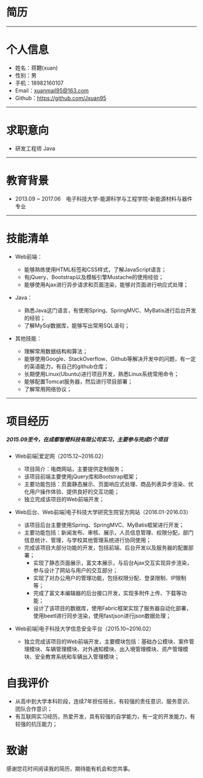# 简历
---

# 个人信息

- 姓名：蒋翾(xuan)　　　　
- 性别：男
- 手机：18982160107　　　
- Email：xuanmail95@163.com
- Github：https://github.com/Jxuan95

---

# 求职意向

- 研发工程师 Java

---

# 教育背景

- 2013.09 ~ 2017.06　电子科技大学-能源科学与工程学院-新能源材料与器件专业

---

# 技能清单

- Web前端：
  - 能够熟练使用HTML标签和CSS样式，了解JavaScript语言；
  - 有jQuery、Bootstrap以及模板引擎Mustache的使用经验；
  - 能够使用Ajax进行异步请求和页面渲染，能够对页面进行响应式处理；
  
- Java：
  - 熟悉Java这门语言，有使用Spring、SpringMVC、MyBatis进行后台开发的经验；
  - 了解MySql数据库，能够写出常用SQL语句；

- 其他技能：
  - 理解常用数据结构和算法；
  - 能够使用Google、StackOverflow、Github等解决开发中的问题，有一定的英语能力，有自己的github仓库；
  - 长期使用Linux(Ubuntu)进行项目开发，熟悉Linux系统常用命令；
  - 能够配置Tomcat服务器，然后进行项目部署；
  - 了解常用网络协议；
  
---

# 项目经历

##### 2015.09至今，在成都智橙科技有限公司实习，主要参与完成5个项目

- Web前端|爱定网（2015.12~2016.02）
    - 项目简介：电商网站，主要提供定制服务；
    - 该项目前端主要使用jQuery库和Bootstrap框架；
    - 主要功能包括：页面静态展示、页面响应式处理、商品列表异步渲染、优化用户操作体验、提供良好的交互功能；
    - 独立完成该项目的Web前端开发；

- Web后台、Web前端|电子科技大学研究生院官方网站（2016.01-2016.03）
    - 该项目后台主要使用Spring、SpringMVC、MyBatis框架进行开发；
    - 主要功能包括：新闻发布、审核、展示，人员信息管理、权限分配，部门信息统计、管理，与学校其他管理系统进行协同使用；
    - 完成该项目大部分功能的开发，包括前端、后台开发以及服务器的配置部署；
        - 实现了静态页面展示，富文本展示，与后台Ajax交互实现异步渲染，参与设计了网站与用户的交互部分；
        - 实现了对办公用户的管理功能，包括权限分配、登录限制、IP限制等；
        - 完成了富文本编辑器的后台接口开发，实现多附件上传、下载等功能；
        - 设计了该项目的数据库，使用Fabric框架实现了服务器自动化部署，使用beetl进行同步渲染，使用fastjson进行json数据处理；
        
- Web前端|电子科技大学信息安全平台（2015.10~2016.02）
    - 独立完成该项目的Web前端开发，主要模块包括：基础办公模块、案件管理模块、车辆管理模块、对外通知模块、出入境管理模块、资产管理模块、安全教育系统和车辆出入管理模块；

# 自我评价

- 从高中到大学本科阶段，连续7年担任班长，有较强的责任意识、服务意识、团队合作意识；
- 有互联网实习经历，热爱开发，具有较强的自学能力，有一定的开发能力，有较强的抗压能力；

# 致谢
感谢您花时间阅读我的简历，期待能有机会和您共事。


